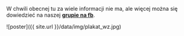 
W chwili obecnej tu za wiele informacji nie ma, ale więcej można się dowiedzieć na naszej **[grupie na fb](https://www.facebook.com/groups/InSilicoUJ/)**.

![poster]({{ site.url }}/data/img/plakat_wz.jpg)

